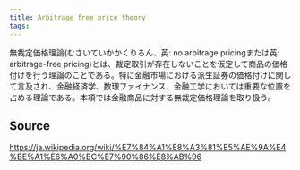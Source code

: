 ```yaml
---
title: Arbitrage free price theory
tags: 
---
```


無裁定価格理論(むさいていかかくりろん、英: no arbitrage pricingまたは英: arbitrage-free pricing)とは、裁定取引が存在しないことを仮定して商品の価格付けを行う理論のことである。特に金融市場における派生証券の価格付けに関して言及され、金融経済学、数理ファイナンス、金融工学においては重要な位置を占める理論である。本項では金融商品に対する無裁定価格理論を取り扱う。

## Source
https://ja.wikipedia.org/wiki/%E7%84%A1%E8%A3%81%E5%AE%9A%E4%BE%A1%E6%A0%BC%E7%90%86%E8%AB%96